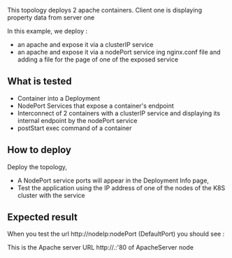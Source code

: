 This topology  deploys 2 apache containers. Client one is displaying property data from server one

In this example, we  deploy :
* an apache and expose it via a clusterIP service
* an apache and expose it via a nodePort service
ing nginx.conf file and adding a file for the page of one of the exposed service


## What is tested

* Container into a Deployment
* NodePort Services that expose a container's endpoint
* Interconnect of 2 containers with a clusterIP  service and displaying its internal endpoint by the nodePort service
* postStart exec command of a container

## How to deploy

Deploy the topology, 

* A NodePort service ports will appear in the Deployment Info page, 
* Test the application using the IP address of one of the nodes of the K8S cluster with the  service



## Expected result

When you test the url http://nodeIp:nodePort (DefaultPort) you should see :

This is the Apache server URL http://<IP address assigned by K8S cluster>.:'80 <content of server_msg property> of ApacheServer node

